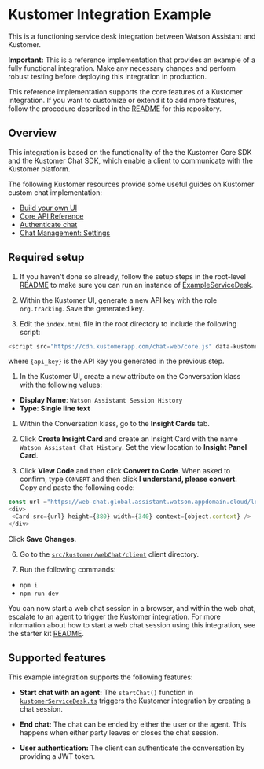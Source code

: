# Kustomer Integration Example

This is a functioning service desk integration between Watson Assistant and Kustomer. 

**Important:**  This is a reference implementation that provides an example of a fully functional integration. Make any necessary changes and perform robust testing before deploying this integration in production.

This reference implementation supports the core features of a Kustomer integration. If you want to customize or extend it to add more features, follow the procedure described in the [README](../../../README.md) for this repository.

## Overview

This integration is based on the functionality of the the Kustomer Core SDK and the Kustomer Chat SDK, which enable a client to communicate with the Kustomer platform.

The following Kustomer resources provide some useful guides on Kustomer custom chat implementation:
  - [Build your own UI](https://developer.kustomer.com/chat-sdk/v2.0-Web/docs/build-your-own-ui)
  - [Core API Reference](https://developer.kustomer.com/chat-sdk/v2.0-Web/docs/core-api-reference)
  - [Authenticate chat](https://developer.kustomer.com/chat-sdk/v2.0-Web/docs/authenticate-chat-with-jwt-token)
  - [Chat Management: Settings](https://kustomer.kustomer.help/en_us/chat-settings-B1sdKbtz7) 

## Required setup

1. If you haven't done so already, follow the setup steps in the root-level [README](../../../README.md#development) to make sure you can run an instance of [ExampleServiceDesk](../../example/webChat/README.md).

1. Within the Kustomer UI, generate a new API key with the role `org.tracking`. Save the generated key.

1. Edit the `index.html` file in the root directory to include the following script:

```javascript
<script src="https://cdn.kustomerapp.com/chat-web/core.js" data-kustomer-api-key="{api_key}"></script>
```
  where `{api_key}` is the API key you generated in the previous step.

1. In the Kustomer UI, create a new attribute on the Conversation klass with the following values:
  - **Display Name**: `Watson Assistant Session History`
  - **Type**: **Single line text**

1. Within the Conversation klass, go to the **Insight Cards** tab.

1. Click **Create Insight Card** and create an Insight Card with the name `Watson Assistant Chat History`. Set the view location to **Insight Panel Card**.

1. Click **View Code** and then click **Convert to Code**. When asked to confirm, type `CONVERT` and then click **I understand, please convert**. Copy and paste the following code:

```javascript
const url ="https://web-chat.global.assistant.watson.appdomain.cloud/loadAgentAppFrame.html?session_history_key=" + _.get(conversation, 'custom.watsonAssistantSessionHistoryStr');
<div>
 <Card src={url} height={380} width={340} context={object.context} />
</div>
```

   Click **Save Changes**.

6. Go to the [`src/kustomer/webChat/client`](./client) client directory.

7. Run the following commands:
  - `npm i`
  - `npm run dev`

You can now start a web chat session in a browser, and within the web chat, escalate to an agent to trigger the Kustomer integration. For more information about how to start a web chat session using this integration, see the starter kit [README](../../../README.md#development).

## Supported features

This example integration supports the following features:

- **Start chat with an agent:** The `startChat()` function in [`kustomerServiceDesk.ts`](./client/src/kustomerServiceDesk.ts) triggers the Kustomer integration by creating a chat session.

- **End chat:** The chat can be ended by either the user or the agent. This happens when either party leaves or closes the chat session.

- **User authentication:** The client can authenticate the conversation by providing a JWT token.
